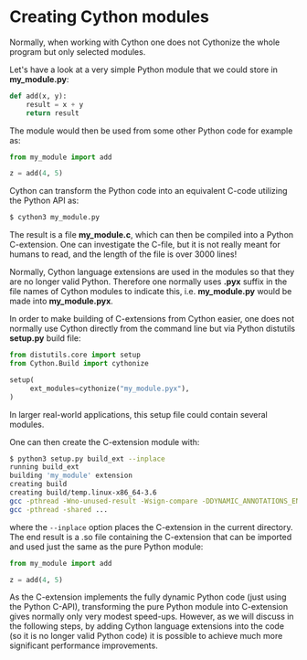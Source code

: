 <!-- Title: Creating Cython modules -->

<!-- Short description:

In this article we show how to turn Python modules into Cythonized ones.

-->

# Creating Cython modules

Normally, when working with Cython one does not Cythonize the whole program
but only selected modules.

Let's have a look at a very simple Python module that we could store in
**my_module.py**:

~~~python
def add(x, y):
    result = x + y
    return result
~~~

The module would then be used from some other Python code for example as:

~~~python
from my_module import add

z = add(4, 5)
~~~

Cython can transform the Python code into an equivalent C-code utilizing the
Python API as:

~~~bash
$ cython3 my_module.py
~~~

The result is a file **my_module.c**, which can then be compiled into a
Python C-extension. One can investigate the C-file, but it is not really
meant for humans to read, and the length of the file is over 3000 lines!

Normally, Cython language extensions are used in the modules so that they are
no longer valid Python. Therefore one normally uses **.pyx** suffix in the
file names of Cython modules to indicate this, i.e. **my_module.py** would be
made into **my_module.pyx**.

In order to make building of C-extensions from Cython easier, one does not
normally use Cython directly from the command line but via Python distutils
**setup.py** build file:

~~~python
from distutils.core import setup
from Cython.Build import cythonize

setup(
     ext_modules=cythonize("my_module.pyx"),
)
~~~

In larger real-world applications, this setup file could contain several
modules.

One can then create the C-extension module with:

~~~bash
$ python3 setup.py build_ext --inplace
running build_ext
building 'my_module' extension
creating build
creating build/temp.linux-x86_64-3.6
gcc -pthread -Wno-unused-result -Wsign-compare -DDYNAMIC_ANNOTATIONS_ENABLED=1 -DNDEBUG -O2 -g -pipe -Wall -Wp,-D_FORTIFY_SOURCE=2 -fexceptions -fstack-protector-strong --param=ssp-buffer-size=4 -grecord-gcc-switches -m64 -mtune=generic -D_GNU_SOURCE -fPIC -fwrapv -fPIC -I/usr/include/python3.6m -c my_module.c -o build/temp.linux-x86_64-3.6/my_module.o
gcc -pthread -shared ...
~~~

where the `--inplace` option places the C-extension in the current directory.
The end result is a .so file containing the C-extension that can be imported
and used just the same as the pure Python module:

~~~python
from my_module import add

z = add(4, 5)
~~~

As the C-extension implements the fully dynamic Python code (just using the
Python C-API), transforming the pure Python module into C-extension gives
normally only very modest speed-ups. However, as we will discuss in the
following steps, by adding Cython language extensions into the code (so it is
no longer valid Python code) it is possible to achieve much more significant
performance improvements.
